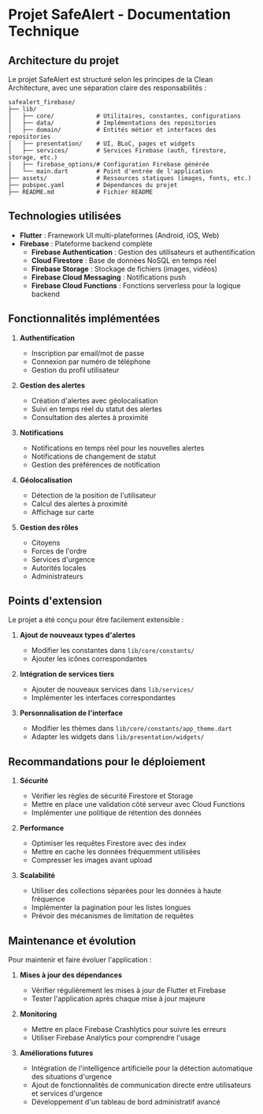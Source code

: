 # Projet SafeAlert - Documentation Technique

## Architecture du projet

Le projet SafeAlert est structuré selon les principes de la Clean Architecture, avec une séparation claire des responsabilités :

```
safealert_firebase/
├── lib/
│   ├── core/            # Utilitaires, constantes, configurations
│   ├── data/            # Implémentations des repositories
│   ├── domain/          # Entités métier et interfaces des repositories
│   ├── presentation/    # UI, BLoC, pages et widgets
│   ├── services/        # Services Firebase (auth, firestore, storage, etc.)
│   ├── firebase_options/# Configuration Firebase générée
│   └── main.dart        # Point d'entrée de l'application
├── assets/              # Ressources statiques (images, fonts, etc.)
├── pubspec.yaml         # Dépendances du projet
├── README.md            # Fichier README
```

## Technologies utilisées

- **Flutter** : Framework UI multi-plateformes (Android, iOS, Web)
- **Firebase** : Plateforme backend complète
  - **Firebase Authentication** : Gestion des utilisateurs et authentification
  - **Cloud Firestore** : Base de données NoSQL en temps réel
  - **Firebase Storage** : Stockage de fichiers (images, vidéos)
  - **Firebase Cloud Messaging** : Notifications push
  - **Firebase Cloud Functions** : Fonctions serverless pour la logique backend

## Fonctionnalités implémentées

1. **Authentification**

   - Inscription par email/mot de passe
   - Connexion par numéro de téléphone
   - Gestion du profil utilisateur

2. **Gestion des alertes**

   - Création d'alertes avec géolocalisation
   - Suivi en temps réel du statut des alertes
   - Consultation des alertes à proximité

3. **Notifications**

   - Notifications en temps réel pour les nouvelles alertes
   - Notifications de changement de statut
   - Gestion des préférences de notification

4. **Géolocalisation**

   - Détection de la position de l'utilisateur
   - Calcul des alertes à proximité
   - Affichage sur carte

5. **Gestion des rôles**
   - Citoyens
   - Forces de l'ordre
   - Services d'urgence
   - Autorités locales
   - Administrateurs

## Points d'extension

Le projet a été conçu pour être facilement extensible :

1. **Ajout de nouveaux types d'alertes**

   - Modifier les constantes dans `lib/core/constants/`
   - Ajouter les icônes correspondantes

2. **Intégration de services tiers**

   - Ajouter de nouveaux services dans `lib/services/`
   - Implémenter les interfaces correspondantes

3. **Personnalisation de l'interface**
   - Modifier les thèmes dans `lib/core/constants/app_theme.dart`
   - Adapter les widgets dans `lib/presentation/widgets/`

## Recommandations pour le déploiement

1. **Sécurité**

   - Vérifier les règles de sécurité Firestore et Storage
   - Mettre en place une validation côté serveur avec Cloud Functions
   - Implémenter une politique de rétention des données

2. **Performance**

   - Optimiser les requêtes Firestore avec des index
   - Mettre en cache les données fréquemment utilisées
   - Compresser les images avant upload

3. **Scalabilité**
   - Utiliser des collections séparées pour les données à haute fréquence
   - Implémenter la pagination pour les listes longues
   - Prévoir des mécanismes de limitation de requêtes

## Maintenance et évolution

Pour maintenir et faire évoluer l'application :

1. **Mises à jour des dépendances**

   - Vérifier régulièrement les mises à jour de Flutter et Firebase
   - Tester l'application après chaque mise à jour majeure

2. **Monitoring**

   - Mettre en place Firebase Crashlytics pour suivre les erreurs
   - Utiliser Firebase Analytics pour comprendre l'usage

3. **Améliorations futures**
   - Intégration de l'intelligence artificielle pour la détection automatique des situations d'urgence
   - Ajout de fonctionnalités de communication directe entre utilisateurs et services d'urgence
   - Développement d'un tableau de bord administratif avancé
